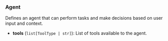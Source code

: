 ### Agent

Defines an agent that can perform tasks and make decisions based on user input and context.

- **tools** (`list[ToolType | str]`): List of tools available to the agent.
